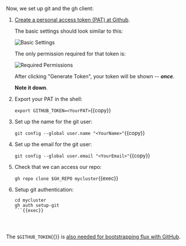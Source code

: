 Now, we set up git and the gh client:

1. [Create a personal access token (PAT) at Github](https://github.com/settings/personal-access-tokens/new).

    The basic settings should look similar to this:

    ![Basic Settings](../images/BasicSettings.png)

    The only permission required for that token is:

    ![Required Permissions](../images/Permission.png)

    After clicking "Generate Token", your token will be shown -- ***once***.

    **Note it down**.
    
2. Export your PAT in the shell:

    `export GITHUB_TOKEN=<YourPAT>`{{copy}}

3. Set up the name for the git user:

    `git config --global user.name "<YourName>"`{{copy}}

4. Set up the email for the git user:
   
    `git config --global user.email "<YourEmail>"`{{copy}}

5. Check that we can access our repo:

    `gh repo clone $GH_REPO mycluster`{{exec}}

6. Setup git authentication:

    ```
    cd mycluster 
    gh auth setup-git
    ```{{exec}}




The `$GITHUB_TOKEN`{{}} is [also needed for bootstrapping flux with GitHub](https://fluxcd.io/flux/installation/bootstrap/github/#github-pat).


